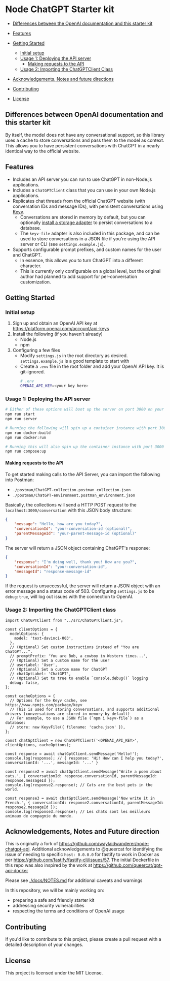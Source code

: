 # Node ChatGPT Starter kit

- [Differences between the OpenAI documentation and this starter kit](#differences-between-openai-documentation-and-this-starter-kit)
- [Features](#features)
- [Getting Started](#getting-started)

  - [Initial setup](#initial-setup)
  - [Usage 1: Deploying the API server](#usage-1-deploying-the-api-server)
    - [Making requests to the API](#making-requests-to-the-api)
  - [Usage 2: Importing the ChatGPTClient Class](#usage-2-importing-the-chatgptclient-class)

- [Acknowledgements, Notes and future directions](#acknowledgements-notes-and-future-direction)
- [Contributing](#contributing)
- [License](#license)

## Differences between OpenAI documentation and this starter kit

By itself, the model does not have any conversational support, so this library uses a cache to store conversations and pass them to the model as context. This allows you to have persistent conversations with ChatGPT in a nearly identical way to the official website.

## Features

- Includes an API server you can run to use ChatGPT in non-Node.js applications.
- Includes a `ChatGPTClient` class that you can use in your own Node.js applications.
- Replicates chat threads from the official ChatGPT website (with conversation IDs and message IDs), with persistent conversations using [Keyv](https://www.npmjs.com/package/keyv).
  - Conversations are stored in memory by default, but you can optionally [install a storage adapter](https://www.npmjs.com/package/keyv#usage) to persist conversations to a database.
  - The `keyv-file` adapter is also included in this package, and can be used to store conversations in a JSON file if you're using the API server or CLI (see `settings.example.js`).
- Supports configurable prompt prefixes, and custom names for the user and ChatGPT.
  - In essence, this allows you to turn ChatGPT into a different character.
  - This is currently only configurable on a global level, but the original author had planned to add support for per-conversation customization.

## Getting Started

### Initial setup

1. Sign up and obtain an OpenAI API key at https://platform.openai.com/account/api-keys
2. Install the following (if you haven't already)
   - Node.js
   - npm
3. Configuring a few files
   - Modify `settings.js` in the root directory as desired. `settings.example.js` is a good template to start with
   - Create a `.env` file in the root folder and add your OpenAI API key. It is git-ignored.
     ```bash
     # .env
     OPENAI_API_KEY=<your key here>
     ```

### Usage 1: Deploying the API server

```bash
# Either of these options will boot up the server on port 3000 on your machine
npm run start
npm run server

# Running the following will spin up a container instance with port 3000 exposed
npm run docker:build
npm run docker:run

# Running this will also spin up the container instance with port 3000 exposed. The compose file is intended to spin up other (optional) infrastructure in the future
npm run compose:up
```

#### Making requests to the API

To get started making calls to the API Server, you can import the following into Postman:

- `./postman/ChatGPT-collection.postman_collection.json`
- `./postman/ChatGPT-environment.postman_environment.json`

Basically, the collections will send a HTTP POST request to the `localhost:3000/conversation` with this JSON body structure:

```JSON
{
    "message": "Hello, how are you today?",
    "conversationId": "your-conversation-id (optional)",
    "parentMessageId": "your-parent-message-id (optional)"
}
```

The server will return a JSON object containing ChatGPT's response:

```JSON
{
    "response": "I'm doing well, thank you! How are you?",
    "conversationId": "your-conversation-id",
    "messageId": "response-message-id"
}
```

If the request is unsuccessful, the server will return a JSON object with an error message and a status code of 503.
Configuring `settings.js` to be `debug:true`, will log out issues with the connection to OpenAI.

### Usage 2: Importing the ChatGPTClient class

```JS
import ChatGPTClient from "../src/ChatGPTClient.js";

const clientOptions = {
  modelOptions: {
    model: 'text-davinci-003',
  },
  // (Optional) Set custom instructions instead of "You are ChatGPT...".
  // promptPrefix: 'You are Bob, a cowboy in Western times...',
  // (Optional) Set a custom name for the user
  // userLabel: 'User',
  // (Optional) Set a custom name for ChatGPT
  // chatGptLabel: 'ChatGPT',
  // (Optional) Set to true to enable `console.debug()` logging
  debug: false,
};

const cacheOptions = {
  // Options for the Keyv cache, see https://www.npmjs.com/package/keyv
  // This is used for storing conversations, and supports additional drivers (conversations are stored in memory by default)
  // For example, to use a JSON file (`npm i keyv-file`) as a database:
  // store: new KeyvFile({ filename: 'cache.json' }),
};

const chatGptClient = new ChatGPTClient('<OPENAI_API_KEY>', clientOptions, cacheOptions);

const response = await chatGptClient.sendMessage('Hello!');
console.log(response); // { response: 'Hi! How can I help you today?', conversationId: '...', messageId: '...' }

const response2 = await chatGptClient.sendMessage('Write a poem about cats.', { conversationId: response.conversationId, parentMessageId: response.messageId });
console.log(response2.response); // Cats are the best pets in the world.

const response3 = await chatGptClient.sendMessage('Now write it in French.', { conversationId: response2.conversationId, parentMessageId: response2.messageId });
console.log(response3.response); // Les chats sont les meilleurs animaux de compagnie du monde.
```

## Acknowledgements, Notes and Future direction

This is originally a fork of https://github.com/waylaidwanderer/node-chatgpt-api. Additional acknowledgements to @queercat for identifying the issue of needing to specific `host: 0.0.0.0` for fastify to work in Docker as per https://github.com/fastify/fastify-cli/issues/57. The initial Dockerfile in this repo was also inspired by the work at https://github.com/queercat/gpt-api-docker

Please see [./docs/NOTES.md](./docs/NOTES.md) for additional caveats and warnings

In this repository, we will be mainly working on:

- preparing a safe and friendly starter kit
- addressing security vulnerabilities
- respecting the terms and conditions of OpenAI usage

## Contributing

If you'd like to contribute to this project, please create a pull request with a detailed description of your changes.

## License

This project is licensed under the MIT License.
